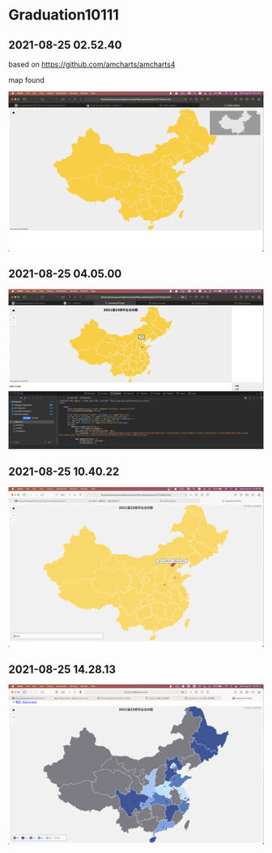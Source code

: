 # Graduation10111
## 2021-08-25 02.52.40

based on https://github.com/amcharts/amcharts4

map found

![](./src/2021-08-25at02.52.40.png)

## 2021-08-25 04.05.00

![](./src/2021-08-25at04.05.00.png)

## 2021-08-25 10.40.22

![](./src/2021-08-25at10.40.22.png)

## 2021-08-25 14.28.13

![](./src/2021-08-25at14.28.13.png)
